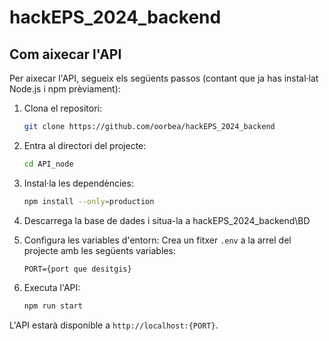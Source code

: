 # hackEPS_2024_backend
## Com aixecar l'API

Per aixecar l'API, segueix els següents passos (contant que ja has instal·lat Node.js i npm prèviament):

1. Clona el repositori:
    ```bash
    git clone https://github.com/oorbea/hackEPS_2024_backend
    ```

2. Entra al directori del projecte:
    ```bash
    cd API_node
    ```

3. Instal·la les dependències:
    ```bash
    npm install --only=production
    ```

4. Descarrega la base de dades i situa-la a hackEPS_2024_backend\BD

5. Configura les variables d'entorn:
    Crea un fitxer `.env` a la arrel del projecte amb les següents variables:
    ```
    PORT={port que desitgis}
    ```

6. Executa l'API:
    ```bash
    npm run start
    ```

L'API estarà disponible a `http://localhost:{PORT}`.